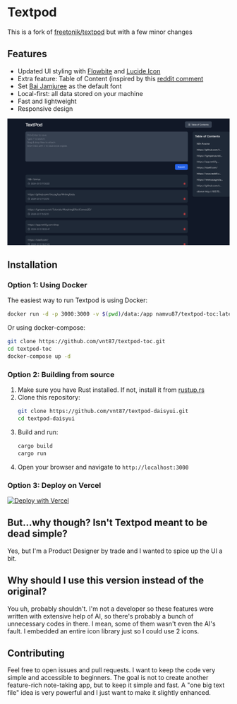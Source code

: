 # Textpod

This is a fork of [freetonik/textpod](https://github.com/freetonik/textpod) but with a few minor changes

  
## Features

- Updated UI styling with [Flowbite](https://flowbite.com) and [Lucide Icon](https://lucide.dev/icons/)
- Extra feature: Table of Content (inspired by this [reddit comment](https://www.reddit.com/r/selfhosted/comments/1gl3sqh/comment/lvs3ius/)
- Set [Bai Jamjuree](https://fonts.google.com/specimen/Bai+Jamjuree) as the default font
- Local-first: all data stored on your machine
- Fast and lightweight
- Responsive design

![screenshot](screenshot.png)

## Installation

### Option 1: Using Docker

The easiest way to run Textpod is using Docker:

```bash
docker run -d -p 3000:3000 -v $(pwd)/data:/app namvu87/textpod-toc:latest
```

Or using docker-compose:

```bash
git clone https://github.com/vnt87/textpod-toc.git
cd textpod-toc
docker-compose up -d
```

### Option 2: Building from source

1. Make sure you have Rust installed. If not, install it from [rustup.rs](https://rustup.rs/)
2. Clone this repository:
   ```bash
   git clone https://github.com/vnt87/textpod-daisyui.git
   cd textpod-daisyui
   ```
3. Build and run:
   ```bash
   cargo build
   cargo run
   ```
4. Open your browser and navigate to `http://localhost:3000`

### Option 3: Deploy on Vercel
[![Deploy with Vercel](https://vercel.com/button)](https://vercel.com/new/clone?repository-url=https%3A%2F%2Fgithub.com%2Fvnt87%2Ftextpod-toc)

## But...why though? Isn't Textpod meant to be dead simple?

Yes, but I'm a Product Designer by trade and I wanted to spice up the UI a bit.

## Why should I use this version instead of the original?

You uh, probably shouldn't. I'm not a developer so these features were written with extensive help of AI, so there's probably a bunch of unnecessary codes in there. I mean, some of them wasn't even the AI's fault. I embedded an entire icon library just so I could use 2 icons. 


## Contributing

Feel free to open issues and pull requests. I want to keep the code very simple and accessible to beginners. The goal is not to create another feature-rich note-taking app, but to keep it simple and fast.
A "one big text file" idea is very powerful and I just want to make it slightly enhanced.
